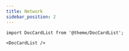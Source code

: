 ```yaml
---
title: Network
sidebar_position: 2
---
```


```mdx-code-block
import DocCardList from '@theme/DocCardList';

<DocCardList />
```
